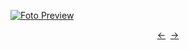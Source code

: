 [![Foto Preview](preview/project-100.avif)](https://DominicNikolai.github.io/project-100)

<div align="center" style="display: flex; justify-content: center;">
  <a  href="https://github.com/DominicNikolai/project-100" target="_blank">&#8592;</a>
  &nbsp;&nbsp;
  <a  href="https://github.com/DominicNikolai/project-100" target="_blank">&#8594;</a>
</div>
